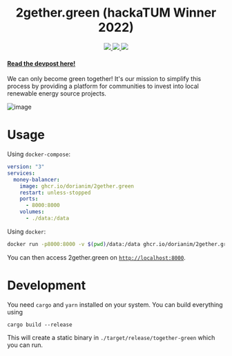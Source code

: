 <h1 align="center">
    2gether.green (hackaTUM Winner 2022)
</h1>

<p align="center">
  <a href="https://github.com/dorianim/2gether.green/actions/workflows/preview.yml">
    <img src="https://github.com/dorianim/2gether.green/actions/workflows/preview.yml/badge.svg">
  </a>
  <a href="https://rust-reportcard.xuri.me/badge/github.com/dorianim/2gether.green">
    <img src="https://rust-reportcard.xuri.me/badge/github.com/dorianim/2gether.green">
  </a>
  <a href="https://www.gnu.org/licenses/agpl-3.0" ><img src="https://img.shields.io/badge/License-AGPL%20v3-blue.svg" /></a>
</p>

#### [Read the devpost here!](https://devpost.com/software/2gethergreen)

We can only become green together! It's our mission to simplify this process by providing a platform for communities to invest into local renewable energy source projects. 

![image](https://user-images.githubusercontent.com/30153207/202896189-4e9064a5-2c3f-4509-b154-e4ccaea96b1d.png)

# Usage

Using `docker-compose`:

```yaml
version: "3"
services:
  money-balancer:
    image: ghcr.io/dorianim/2gether.green
    restart: unless-stopped
    ports:
      - 8000:8000
    volumes:
      - ./data:/data
```

Using `docker`:

```bash
docker run -p8000:8000 -v $(pwd)/data:/data ghcr.io/dorianim/2gether.green
```

You can then access 2gether.green on [`http://localhost:8000`](http://localhost:8000).

# Development

You need `cargo` and `yarn` installed on your system. You can build everything using

```
cargo build --release
```

This will create a static binary in `./target/release/together-green` which you can run.
